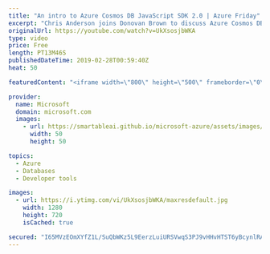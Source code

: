 ```yaml
---
title: "An intro to Azure Cosmos DB JavaScript SDK 2.0 | Azure Friday"
excerpt: "Chris Anderson joins Donovan Brown to discuss Azure Cosmos DB JavaScript SDK 2.0, which adds support for multi-region writes, a new fluent-style object model—making it easier to reference Azure Cosmos DB resources without an explicit URL—and support for promises and other modern JavaScript features."
originalUrl: https://youtube.com/watch?v=UkXsosjbWKA
type: video
price: Free
length: PT13M46S
publishedDateTime: 2019-02-28T00:59:40Z
heat: 50

featuredContent: "<iframe width=\"800\" height=\"500\" frameborder=\"0\" src=\"https://www.youtube.com/embed/UkXsosjbWKA\" allow=\"accelerometer; autoplay; encrypted-media; gyroscope; picture-in-picture\" allowfullscreen></iframe>"

provider:
  name: Microsoft
  domain: microsoft.com
  images:
    - url: https://smartableai.github.io/microsoft-azure/assets/images/organizations/microsoft.com-50x50.jpg
      width: 50
      height: 50

topics:
  - Azure
  - Databases
  - Developer tools

images:
  - url: https://i.ytimg.com/vi/UkXsosjbWKA/maxresdefault.jpg
    width: 1280
    height: 720
    isCached: true

secured: "I65MVzEOmXYfZ1L/SuQbWKz5L9EerzLuiURSVwqS3PJ9vHHvHTST6yBcynlRAQIPQXN5Z6KjjGrLlLMnG5r3MBBX/KBcuaF504qdiLpms6RhqBnPYFZ9zxc8owaXYm3+16q+gne9mj23ZuRZqvmKGMW5dMMg2F5Iz5XVh4FYyw6nRmt1aBn58Ypme1sPZbvT0mDR3AUbao5nBEz8RATEGKR9YVlmwOg6WpM/w/JdruVR3+/4evnulhguKFyO69eR5CQp8s+gmPH1KXUr2DoThjCW5QOPHLQ41Tn8It8pxJzbBMoGJ6AEY9Tlb3Yz1p4opNnQb5unaVPNsewvLGqYONaBUaU+gq2486ACde6v7qh4L6je+jZOdXViL5Kciq6bJOHPQbDHs9A3gWCo9YyOnu+YZT5eoQbnDlQjnc6rpMA=;px511CZhYXaY4GUjdpcGcw=="
---
```


